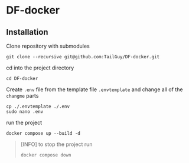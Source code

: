# DF-docker

## Installation

Clone repository with submodules
```
git clone --recursive git@github.com:TailGuy/DF-docker.git
```

cd into the project directory
```
cd DF-docker
```

Create `.env` file from the template file `.envtemplate` and change all of the `changme` parts
```
cp ./.envtemplate ./.env
sudo nano .env
```

run the project
```
docker compose up --build -d
```

> [INFO]
> to stop the project run
> ```
> docker compose down
> ```
